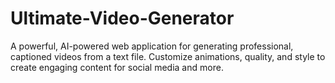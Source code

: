 # Ultimate-Video-Generator
A powerful, AI-powered web application for generating professional, captioned videos from a text file. Customize animations, quality, and style to create engaging content for social media and more.
